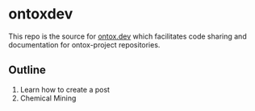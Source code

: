 # ontoxdev

This repo is the source for [ontox.dev](https://ontox.dev/) which facilitates code sharing and documentation for ontox-project repositories.

## Outline

1.  Learn how to create a post
2.  Chemical Mining
